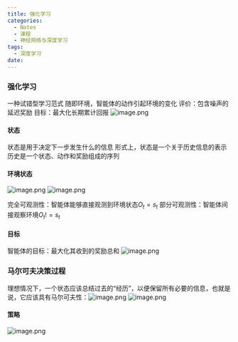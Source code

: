```yaml
---
title: 强化学习
categories:
  - Notes
  - 课程
  - 神经网络与深度学习
tags:
  - 深度学习
date:
---
```

### 强化学习
一种试错型学习范式
随即环境，智能体的动作引起环境的变化
评价：包含噪声的延迟奖励
目标：最大化长期累计回报
![image.png](https://cdn.jsdelivr.net/gh/zhengyangWang1/image@main/img/20231116102158.png)

#### 状态
状态是用于决定下一步发生什么的信息
形式上，状态是一个关于历史信息的表示
历史是一个状态、动作和奖励组成的序列

#### 环境状态
![image.png](https://cdn.jsdelivr.net/gh/zhengyangWang1/image@main/img/20231116102437.png)
![image.png](https://cdn.jsdelivr.net/gh/zhengyangWang1/image@main/img/20231116102701.png)


完全可观测性：智能体能够直接观测到环境状态$O_t = s_t$
部分可观测性：智能体间接观察环境$O_t != s_t$

#### 目标
智能体的目标：最大化其收到的奖励总和
![image.png](https://cdn.jsdelivr.net/gh/zhengyangWang1/image@main/img/20231116103205.png)


### 马尔可夫决策过程
理想情况下，一个状态应该总结过去的“经历”，以便保留所有必要的信息，也就是说，它应该具有马尔可夫性：![image.png](https://cdn.jsdelivr.net/gh/zhengyangWang1/image@main/img/20231116103615.png)
![image.png](https://cdn.jsdelivr.net/gh/zhengyangWang1/image@main/img/20231116104447.png)

#### 策略
![image.png](https://cdn.jsdelivr.net/gh/zhengyangWang1/image@main/img/20231116104526.png)

